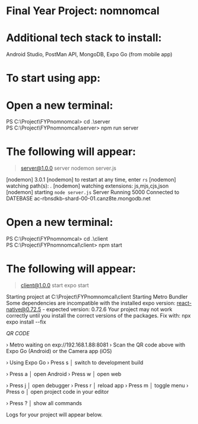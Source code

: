 # Final Year Project: nomnomcal

# Additional tech stack to install:
Android Studio, 
PostMan API, 
MongoDB, 
Expo Go (from mobile app)

# To start using app:
# Open a new terminal:
PS C:\Project\FYPnomnomcal> cd .\server\
PS C:\Project\FYPnomnomcal\server> npm run server

# The following will appear:
> server@1.0.0 server
> nodemon server.js

[nodemon] 3.0.1
[nodemon] to restart at any time, enter `rs`
[nodemon] watching path(s): *.*
[nodemon] watching extensions: js,mjs,cjs,json
[nodemon] starting `node server.js`
Server Running 5000
Connected to DATEBASE ac-rbnsdkb-shard-00-01.canz8te.mongodb.net

# Open a new terminal:
PS C:\Project\FYPnomnomcal> cd .\client\
PS C:\Project\FYPnomnomcal\client> npm start

# The following will appear:
> client@1.0.0 start
> expo start

Starting project at C:\Project\FYPnomnomcal\client
Starting Metro Bundler
Some dependencies are incompatible with the installed expo version:
  react-native@0.72.5 - expected version: 0.72.6
Your project may not work correctly until you install the correct versions of the packages.
Fix with: npx expo install --fix

*QR CODE*

› Metro waiting on exp://192.168.1.88:8081
› Scan the QR code above with Expo Go (Android) or the Camera app (iOS)

› Using Expo Go
› Press s │ switch to development build

› Press a │ open Android
› Press w │ open web

› Press j │ open debugger
› Press r │ reload app
› Press m │ toggle menu
› Press o │ open project code in your editor

› Press ? │ show all commands

Logs for your project will appear below.
